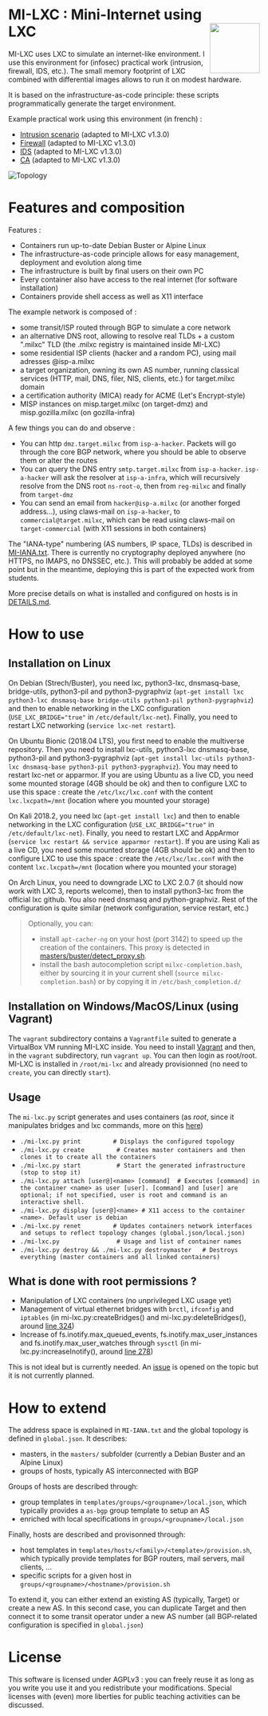 # MI-LXC : Mini-Internet using LXC&nbsp;&nbsp;&nbsp;&nbsp;&nbsp;&nbsp;&nbsp;&nbsp;&nbsp;&nbsp;&nbsp;&nbsp; <img src="https://github.com/flesueur/mi-lxc/blob/master/doc/logo.png" width="100" style="float: right;">

MI-LXC uses LXC to simulate an internet-like environment. I use this environment for (infosec) practical work (intrusion, firewall, IDS, etc.). The small memory footprint of LXC combined with differential images allows to run it on modest hardware.

It is based on the infrastructure-as-code principle: these scripts programmatically generate the target environment.

Example practical work using this environment (in french) :

* [Intrusion scenario](https://github.com/flesueur/srs/blob/master/tp1-intrusion.md) (adapted to MI-LXC v1.3.0)
* [Firewall](https://github.com/flesueur/srs/blob/master/tp2-firewall.md) (adapted to MI-LXC v1.3.0)
* [IDS](https://github.com/flesueur/srs/blob/master/tp3-ids.md) (adapted to MI-LXC v1.3.0)
* [CA](https://github.com/flesueur/csc/blob/master/tp1-https.md) (adapted to MI-LXC v1.3.0)

![Topology](https://github.com/flesueur/mi-lxc/blob/master/doc/topologie.png)


# Features and composition

Features :

* Containers run up-to-date Debian Buster or Alpine Linux
* The infrastructure-as-code principle allows for easy management, deployment and evolution along time
* The infrastructure is built by final users on their own PC
* Every container also have access to the real internet (for software installation)
* Containers provide shell access as well as X11 interface

The example network is composed of :

* some transit/ISP routed through BGP to simulate a core network
* an alternative DNS root, allowing to resolve real TLDs + a custom ".milxc" TLD (the .milxc registry is maintained inside MI-LXC)
* some residential ISP clients (hacker and a random PC), using mail adresses \@isp-a.milxc
* a target organization, owning its own AS number, running classical services (HTTP, mail, DNS, filer, NIS, clients, etc.) for target.milxc domain
* a certification authority (MICA) ready for ACME (Let's Encrypt-style)
* MISP instances on misp.target.milxc (on target-dmz) and misp.gozilla.milxc (on gozilla-infra)

A few things you can do and observe :

* You can http `dmz.target.milxc` from `isp-a-hacker`. Packets will go through the core BGP network, where you should be able to observe them or alter the routes
* You can query the DNS entry `smtp.target.milxc` from `isp-a-hacker`. `isp-a-hacker` will ask the resolver at `isp-a-infra`, which will recursively resolve from the DNS root `ns-root-o`, then from `reg-milxc` and finally from `target-dmz`
* You can send an email from `hacker@isp-a.milxc` (or another forged address...), using claws-mail on `isp-a-hacker`, to `commercial@target.milxc`, which can be read using claws-mail on `target-commercial` (with X11 sessions in both containers)

The "IANA-type" numbering (AS numbers, IP space, TLDs) is described in [MI-IANA.txt](https://github.com/flesueur/mi-lxc/blob/master/MI-IANA.txt). There is currently no cryptography deployed anywhere (no HTTPS, no IMAPS, no DNSSEC, etc.). This will probably be added at some point but in the meantime, deploying this is part of the expected work from students.

More precise details on what is installed and configured on hosts is in [DETAILS.md](DETAILS.md).

# How to use

## Installation on Linux

On Debian (Strech/Buster), you need lxc, python3-lxc, dnsmasq-base, bridge-utils, python3-pil and python3-pygraphviz (`apt-get install lxc python3-lxc dnsmasq-base bridge-utils python3-pil python3-pygraphviz`) and then to enable networking in the LXC configuration (`USE_LXC_BRIDGE="true"` in `/etc/default/lxc-net`). Finally, you need to restart LXC networking (`service lxc-net restart`).

On Ubuntu Bionic (2018.04 LTS), you first need to enable the multiverse repository. Then you need to install lxc-utils, python3-lxc dnsmasq-base, python3-pil and python3-pygraphviz (`apt-get install lxc-utils python3-lxc dnsmasq-base python3-pil python3-pygraphviz`). You may need to restart lxc-net or apparmor. If you are using Ubuntu as a live CD, you need some mounted storage (4GB should be ok) and then to configure LXC to use this space : create the `/etc/lxc/lxc.conf` with the content `lxc.lxcpath=/mnt` (location where you mounted your storage)

On Kali 2018.2, you need lxc (`apt-get install lxc`) and then to enable networking in the LXC configuration (`USE_LXC_BRIDGE="true"` in `/etc/default/lxc-net`). Finally, you need to restart LXC and AppArmor (`service lxc restart && service apparmor restart`). If you are using Kali as a live CD, you need some mounted storage (4GB should be ok) and then to configure LXC to use this space : create the `/etc/lxc/lxc.conf` with the content `lxc.lxcpath=/mnt` (location where you mounted your storage)

On Arch Linux, you need to downgrade LXC to LXC 2.0.7 (it should now work with LXC 3, reports welcome), then to install python3-lxc from the official lxc github. You also need dnsmasq and python-graphviz. Rest of the configuration is quite similar (network configuration, service restart, etc.)

> Optionally, you can:
> * install `apt-cacher-ng` on your host (port 3142) to speed up the creation of the containers. This proxy is detected in [masters/buster/detect_proxy.sh](https://github.com/flesueur/mi-lxc/blob/master/masters/buster/detect_proxy.sh).
> * install the bash autocompletion script `milxc-completion.bash`, either by sourcing it in your current shell (`source milxc-completion.bash`) or by copying it in `/etc/bash_completion.d/`

## Installation on Windows/MacOS/Linux (using Vagrant)

The `vagrant` subdirectory contains a `Vagrantfile` suited to generate a VirtualBox VM running MI-LXC inside. You need to install [Vagrant](https://www.vagrantup.com/downloads.html) and then, in the `vagrant` subdirectory, run `vagrant up`. You can then login as root/root. MI-LXC is installed in `/root/mi-lxc` and already provisionned (no need to `create`, you can directly `start`).


Usage
-----

The `mi-lxc.py` script generates and uses containers (as *root*, since it manipulates bridges and lxc commands, more on this [here](#what-is-done-with-root-permissions-))

<!-- * `./mi-lxc.py addbridges     # Create required network bridges on the host` -->
* `./mi-lxc.py print         # Displays the configured topology`
* `./mi-lxc.py create         # Creates master containers and then clones it to create all the containers`
* `./mi-lxc.py start          # Start the generated infrastructure  (stop to stop it)`
* `./mi-lxc.py attach [user@]<name> [command]  # Executes [command] in the container <name> as user [user]. [command] and [user] are optional; if not specified, user is root and command is an interactive shell.`
* `./mi-lxc.py display [user@]<name> # X11 access to the container <name>. Default user is debian`
* `./mi-lxc.py renet         # Updates containers network interfaces and setups to reflect topology changes (global.json/local.json)`
* `./mi-lxc.py                # Usage and list of container names`
* `./mi-lxc.py destroy && ./mi-lxc.py destroymaster   # Destroys everything (master containers and all linked containers)`


## What is done with root permissions ?

* Manipulation of LXC containers (no unprivileged LXC usage yet)
* Management of virtual ethernet bridges with `brctl`, `ifconfig` and `iptables` (in mi-lxc.py:createBridges() and mi-lxc.py:deleteBridges(), around [line 324](https://github.com/flesueur/mi-lxc/blob/master/mi-lxc.py#L324))
* Increase of fs.inotify.max_queued_events, fs.inotify.max_user_instances and fs.inotify.max_user_watches through `sysctl` (in mi-lxc.py:increaseInotify(), around [line 278](https://github.com/flesueur/mi-lxc/blob/master/mi-lxc.py#L278))

This is not ideal but is currently needed. An [issue](https://github.com/flesueur/mi-lxc/issues/9) is opened on the topic but it is not currently planned.


# How to extend

The address space is explained in `MI-IANA.txt` and the global topology is defined in `global.json`. It describes:

* masters, in the `masters/` subfolder (currently a Debian Buster and an Alpine Linux)
* groups of hosts, typically AS interconnected with BGP

Groups of hosts are described through:

* group templates in `templates/groups/<groupname>/local.json`, which typically provides a `as-bgp` group template to setup an AS
* enriched with local specifications in `groups/<groupname>/local.json`

Finally, hosts are described and provisonned through:

* host templates in `templates/hosts/<family>/<template>/provision.sh`, which typically provide templates for BGP routers, mail servers, mail clients, ...
* specific scripts for a given host in `groups/<groupname>/<hostname>/provision.sh`

To extend it, you can either extend an existing AS (typically, Target) or create a new AS. In this second case, you can duplicate Target and then connect it to some transit operator under a new AS number (all BGP-related configuration is specified in `global.json`)


# License
This software is licensed under AGPLv3 : you can freely reuse it as long as you write you use it and you redistribute your modifications. Special licenses with (even) more liberties for public teaching activities can be discussed.
